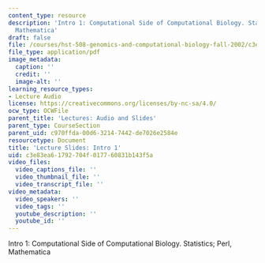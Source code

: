 ```yaml
---
content_type: resource
description: 'Intro 1: Computational Side of Computational Biology. Statistics; Perl,
  Mathematica'
draft: false
file: /courses/hst-508-genomics-and-computational-biology-fall-2002/c3e83ea61792704f017760831b143f5a_02asep17i1.pdf
file_type: application/pdf
image_metadata:
  caption: ''
  credit: ''
  image-alt: ''
learning_resource_types:
- Lecture Audio
license: https://creativecommons.org/licenses/by-nc-sa/4.0/
ocw_type: OCWFile
parent_title: 'Lectures: Audio and Slides'
parent_type: CourseSection
parent_uid: c970ffda-00d6-3214-7442-de7026e2584e
resourcetype: Document
title: 'Lecture Slides: Intro 1'
uid: c3e83ea6-1792-704f-0177-60831b143f5a
video_files:
  video_captions_file: ''
  video_thumbnail_file: ''
  video_transcript_file: ''
video_metadata:
  video_speakers: ''
  video_tags: ''
  youtube_description: ''
  youtube_id: ''
---
```

Intro 1: Computational Side of Computational Biology. Statistics; Perl, Mathematica

